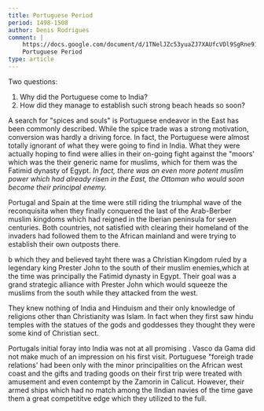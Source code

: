 ```yaml
---
title: Portuguese Period
period: 1498-1508
author: Denis Rodrigues
comment: |
    https://docs.google.com/document/d/1TNelJZc53yuaZJ7XAUfcVDl9SgRne91t
    Portuguese Period
type: article
---
```


Two questions:

1. Why did the Portuguese come to India?
2. How did they manage to establish such strong beach heads so soon?

A search for "spices and souls" is Portuguese endeavor in the East has been
commonly described. While the spice trade was a strong motivation, conversion
was hardly a driving force. In fact, the Portuguese were almost totally ignorant
of what they were going to find in India. What they were actually hoping to find
were allies in their on-going fight against the "moors' which was the their
generic name for muslims, which for them was the Fatimid dynasty of Egypt. *In
fact, there was an even more potent muslim power which had already risen in the
East, the Ottoman who would soon become their principal enemy.*

Portugal and Spain at the time were still riding the triumphal wave of the
reconquisita when they finally conquered the last of the Arab-Berber muslim
kingdoms which had reigned in the Iberian peninsula for seven centuries. Both
countries, not satisfied with clearing their homeland of the invaders had
followed them to the African mainland and were trying to establish their own
outposts there.

b which they and believed tayht there was a Christian Kingdom ruled by a
legendary king Prester John to the south of their muslim enemies,which at the
time was principally the Fatimid dynasty in Egypt. Their goal was a grand
strategic alliance with Prester John which would squeeze the muslims from the
south while they attacked from the west.

They knew nothing of India and Hinduism and their only knowledge of religions
other than Christianity was Islam. In fact when they first saw hindu temples
with the statues of the gods and goddesses they thought they were some kind of
Christian sect.

Portugals initial foray into India was not at all promising . Vasco da Gama did
not make much of an impression on his first visit. Portuguese "foreigh trade
relations' had been only with the minor principalities on the African west coast
and the gifts and trading goods on their first trip were treated with amusement
and even contempt by the Zamorin in Calicut. However, their armed ships which
had no match among the IIndian navies of the time gave them a great competititve
edge which they utilized to the full.


